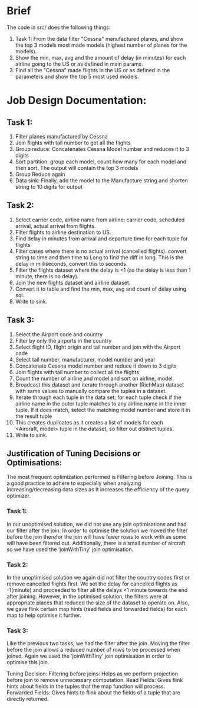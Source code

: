 # Brief  
The code in src/ does the following things:
1. Task 1: From the data filter "Cessna" manufactured planes, and show the top 3 models most made models (highest number of planes for the models).
2. Show the min, max, avg and the amount of delay (in minutes) for each airline going to the US or as defined in main params.
3. Find all the "Cessna" made flights in the US or as defined in the parameters and show the top 5 most used models.

# Job Design Documentation:

## Task 1: 
1. Filter planes manufactured by Cessna
2. Join flights with tail number to get all the flights
3. Group reduce: Concatenates Cessna Model number and reduces it to 3 digits	
4. Sort partition: group each model, count how many for each model and then sort. The output will contain the top 3 models
5. Group Reduce again
6. Data sink: Finally, add the model to the Manufacture string and shorten string to 10 digits for output

## Task 2:
1. Select carrier code, airline name from airline; carrier code, scheduled arrival, actual arrival from flights.
2. Filter flights to airline destination to US.
3. Find delay in minutes from arrival and departure time for each tuple for flights 
4. Filter cases where there is no actual arrival (cancelled flights).
convert string to time and then time to Long to find the diff in long. This is the delay in milliseconds, convert this to seconds.
5. Filter the flights dataset where the delay is <1 (as the delay is less than 1 minute, there is no delay).
6. Join the new flights dataset and airline dataset.
7. Convert it to table and find the min, max, avg and count of delay using sql.
8. Write to sink.


## Task 3: 
1. Select the Airport code and country
2. Filter by only the airports in the country
3. Select flight ID, flight origin and tail number and join with the Airport code
4. Select tail number, manufacturer, model number and year
5. Concatenate Cessna model number and reduce it down to 3 digits
6. Join flights with tail number to collect all the flights
7. Count the number of airline and model and sort on airline, model.
8. Broadcast this dataset and iterate through another (RichMap) dataset with same values to manually compare the tuples in a dataset.
9. Iterate through each tuple in the data set; for each tuple check if the airline name in the outer tuple matches to any airline name in the inner tuple. If it does match, select the matching model number and store it in the result tuple
10. This creates duplicates as it creates a list of models for each   
           <Aircraft, model> tuple in the dataset, so filter out distinct tuples.
11. Write to sink.


## Justification of Tuning Decisions or Optimisations:
The most frequent optimization performed is Filtering before Joining. This is a good practice to adhere to especially when analyzing increasing/decreasing data sizes as It increases the efficiency of the query optimizer.

### Task 1: 
In our unoptimised solution, we did not use any join optimisations and had our filter after the join. In order to optimise the solution we moved the filter before the join therefor the join will have fewer rows to work with as some will have been filtered out. Additionally, there is a small number of aircraft so we have used the ‘joinWithTiny’ join optimisation. 

### Task 2:
In the unoptimised solution we again did not filter the country codes first or remove cancelled flights first. We set the delay for cancelled flights as -1(minute) and proceeded to filter all the delays <1 minute towards the end after joining. However, in the optimised solution, the filters were at appropriate places that reduced the size of the dataset to operate on.
Also, we gave flink certain map hints (read fields and forwarded fields) for each map to help optimise it further.

### Task 3:
Like the previous two tasks, we had the filter after the join. Moving the filter before the join allows a reduced number of rows to be processed when joined. Again we used the ‘joinWithTiny’ join optimisation in order to optimise this join.

Tuning Decision:
Filtering before joins: Helps as we perform projection before join to remove unnecessary computation.
Read Fields: Gives flink hints about fields in the tuples that the map function will process.
Forwarded Fields: Gives hints to flink about the fields of a tuple that are directly returned.








